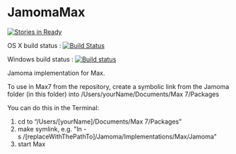 
JamomaMax
=========

[![Stories in Ready](https://badge.waffle.io/jamoma/jamomamax.png?label=ready&title=Ready)](https://waffle.io/jamoma/jamomamax)

OS X build status : [![Build Status](https://travis-ci.org/jamoma/JamomaMax.svg?branch=dev)](https://travis-ci.org/jamoma/JamomaMax)

Windows build status : [![Build status](https://ci.appveyor.com/api/projects/status/yqv0mv6yrcd41jej?svg=true)](https://ci.appveyor.com/project/avilleret/jamomamax)

Jamoma implementation for Max.

To use in Max7 from the repository, create a symbolic link from the Jamoma folder (in this folder) into /Users/yourName/Documents/Max 7/Packages    
    
You can do this in the Terminal:    
1. cd to “/Users/[yourName]/Documents/Max 7/Packages"    
2. make symlink, e.g. "ln -s /[replaceWithThePathTo]/Jamoma/Implementations/Max/Jamoma"    
3. start Max    
